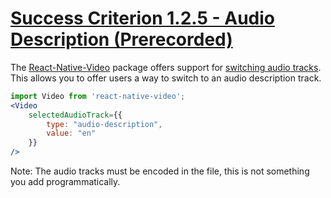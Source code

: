 # [Success Criterion 1.2.5 - Audio Description (Prerecorded)](https://www.w3.org/WAI/WCAG21/Understanding/audio-description-prerecorded.html)

The [React-Native-Video](https://github.com/react-native-video/react-native-video) package offers support for [switching audio tracks](https://github.com/react-native-video/react-native-video/blob/master/API.md#selectedaudiotrack). This allows you to offer users a way to switch to an audio description track.

```jsx
import Video from 'react-native-video';
<Video
    selectedAudioTrack={{
        type: "audio-description",
        value: "en"
    }}
/>
```

Note: The audio tracks must be encoded in the file, this is not something you add programmatically.
